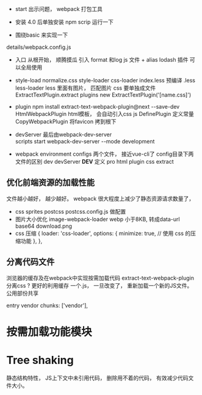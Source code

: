 - start 出示问题， webpack 打包工具
- 安装
  4.0 后单独安装
  npm scrip 运行一下

- 围绕basic 来实现一下
  

details/webpack.config.js 
- 入口 
  从根开始， 顺腾摸瓜
  引入 format 和log  js 文件 + alias
  lodash 插件  可以全局使用

- style-load 
  normalize.css  style-loader css-loader
  index.less 预编译 .less less-loader 
  less  里面有图片， 匹配图片
  css 要单独成文件 ExtractTextPlugin.extract
  plugins  new ExtractTextPlugin('[name.css]')

- plugin
npm install extract-text-webpack-plugin@next --save-dev
  HtmlWebpackPlugin html模板， 会自动引入css js
  DefinePlugin 定义常量
  CopyWebpackPlugin 将favicon 拷到根下

- devServer
  最后由webpack-dev-server  
  scripts  start  webpack-dev-server --mode development


- webpack environment
  configs 两个文件， 接近vue-cli了
  config目录下两文件的区别
  dev
    devServer
    __DEV__ 定义 
  pro
    html plugin
    css extract

## 优化前端资源的加载性能
文件越小越好， 越少越好。  webpack 很大程度上减少了静态资源请求数量了， 
- css sprites
  postcss   postcss.config.js 做配置
- 图片大小优化 image-webpack-loader webp
  小于8KB, 转成data-url  base64 download.png
- css 压缩
  {
            loader: 'css-loader',
            options: {
              minimize: true, // 使用 css 的压缩功能
            },
          },

## 分离代码文件

浏览器的缓存及在webpack中实现按需加载代码
extract-text-webpack-plugin  分离css ? 更好的利用缓存
一个.js， 一旦改变了， 重新加载一个新的JS文件。
公用部份共享

entry vendor
chunks: ['vendor'],

# 按需加载功能模块

# Tree shaking
  静态结构特性， JS上下文中未引用代码， 删除用不着的代码， 有效减少代码文件大小。